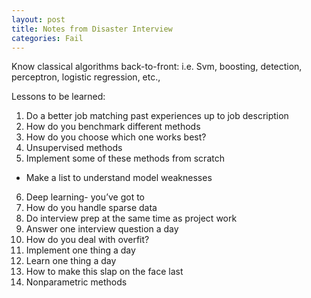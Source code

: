 ```yaml
---
layout: post
title: Notes from Disaster Interview
categories: Fail
---
```


Know classical algorithms back-to-front: 
i.e. Svm, boosting, detection, perceptron, logistic regression, etc., 

Lessons to be learned: 
1.	Do a better job matching past experiences up to job description
2.	How do you benchmark different methods 
3.	How do you choose which one works best?
4.	Unsupervised methods
5.	Implement some of these methods from scratch
* Make a list to understand model weaknesses 
6.	Deep learning- you’ve got to 
7.	How do you handle sparse data
8.	 Do interview prep at the same time as project work
9.	Answer one interview question a day 
10.	How do you deal with overfit?
11.	Implement one thing a day 
12.	Learn one thing a day 
13.	How to make this slap on the face last
14. Nonparametric methods 
